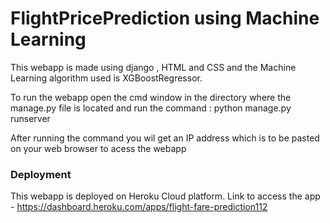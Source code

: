 # FlightPricePrediction using Machine Learning

This webapp is made using django , HTML and CSS and the Machine Learning algorithm used is XGBoostRegressor.

To run the webapp open the cmd window in the directory where the manage.py file is located and run the command : python manage.py runserver

After running the command you wil get an IP address which is to be pasted on your web browser to acess the webapp 

### Deployment
This webapp is deployed on Heroku Cloud platform.
Link to access the app - https://dashboard.heroku.com/apps/flight-fare-prediction112
